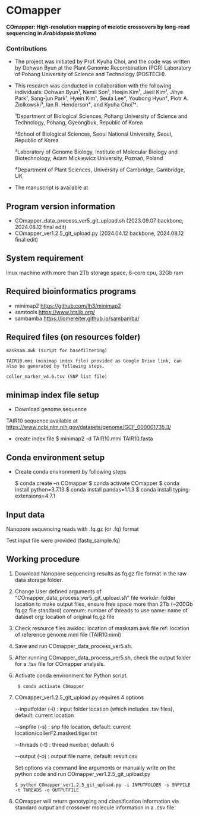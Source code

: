 # COmapper

**COmapper: High-resolution mapping of meiotic crossovers by long-read sequencing in _Arabidopsis thaliana_**

### Contributions

- The project was initiated by Prof. Kyuha Choi, and the code was written by Dohwan Byun at the Plant Genomic Recombination (PGR) Laboratory of Pohang University of Science and Technology (POSTECH).
- This research was conducted in collaboration with the following individuals: Dohwan Byun¹, Namil Son¹, Heejin Kim¹, Jaeil Kim¹, Jihye Park¹, Sang-jun Park¹, Hyein Kim¹, Seula Lee², Youbong Hyun², Piotr A. Ziolkowski³, Ian R. Henderson⁴, and Kyuha Choi¹†.

  ¹Department of Biological Sciences, Pohang University of Science and Technology, Pohang, Gyeongbuk, Republic of Korea

  ²School of Biological Sciences, Seoul National University, Seoul, Republic of Korea

  ³Laboratory of Genome Biology, Institute of Molecular Biology and Biotechnology, Adam Mickiewicz University, Poznań, Poland

  ⁴Department of Plant Sciences, University of Cambridge, Cambridge, UK

- The manuscript is available at

## Program version information
    
- COmapper_data_process_ver5_git_upload.sh (2023.09.07 backbone, 2024.08.12 final edit)
- COmapper_ver1.2.5_git_upload.py (2024.04.12 backbone, 2024.08.12 final edit)

## System requirement

linux machine with more than 2Tb storage space, 6-core cpu, 32Gb ram

## Required bioinformatics programs
    
- minimap2 https://github.com/lh3/minimap2
- samtools https://www.htslib.org/
- sambamba https://lomereiter.github.io/sambamba/

## Required files (on resources folder)
    
    masksam.awk (script for basefiltering)
    
    TAIR10.mmi (minimap index file) provided as Google Drive link, can also be generated by following steps.

    coller_marker_v4.6.tsv (SNP list file)

## minimap index file setup
    
- Download genome sequence

TAIR10 sequence available at https://www.ncbi.nlm.nih.gov/datasets/genome/GCF_000001735.3/
    
- create index file
    $ minimap2 -d TAIR10.mmi TAIR10.fasta

## Conda environment setup

- Create conda environment by following steps

    $ conda create –n COmapper
    $ conda activate COmapper
    $ conda install python=3.7.13
    $ conda install pandas=1.1.3
    $ conda install typing-extensions=4.7.1

## Input data
Nanopore sequencing reads with .fq.gz (or .fq) format

Test input file were provided (fastq_sample.fq)

## Working procedure

1.	Download Nanopore sequencing results as fq.gz file format in the raw data storage folder.

2.	Change User defined arguments of “COmapper_data_process_ver5_git_upload.sh” file
    workdir: folder location to make output files, ensure free space more than 2Tb (~200Gb fq.gz file standard)
  	corenum: number of threads to use
  	name: name of dataset
  	org: location of original fq.gz file

3. Check resource files
   awkloc: location of masksam.awk file
   ref: location of reference genome mmi file (TAIR10.mmi)

4. Save and run COmapper_data_process_ver5.sh.

5. After running COmapper_data_process_ver5.sh, check the output folder for a .tsv file for COmapper analysis.

6. Activate conda environment for Python script.

        $ conda activate COmapper

7. COmapper_ver1.2.5_git_upload.py requires 4 options

   --inputfolder (-i) : input folder location (which includes .tsv files), default: current location
   
   --snpfile (-s) : snp file location, default: current location/collerF2.masked.tiger.txt

   --threads (-t) : thread number, default: 6

   --output (-o) : output file name, default: result.csv

   Set options via command line arguments or manually write on the python code and run COmapper_ver1.2.5_git_upload.py

       $ python COmapper_ver1.2.5_git_upload.py -i INPUTFOLDER -s SNPFILE -t THREADS -o OUTPUTFILE

8. COmapper will return genotyping and classification information via standard output and crossover molecule information in a .csv file.
